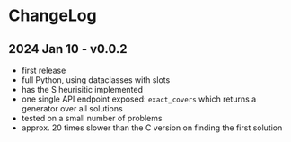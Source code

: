 # ChangeLog

## 2024 Jan 10 - v0.0.2

- first release
- full Python, using dataclasses with slots
- has the S heurisitic implemented
- one single API endpoint exposed: `exact_covers`
  which returns a generator over all solutions
- tested on a small number of problems
- approx. 20 times slower than the C version
  on finding the first solution
